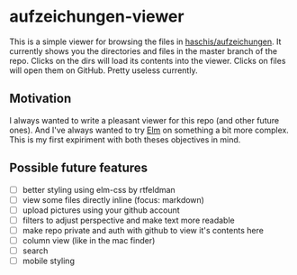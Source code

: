 # aufzeichungen-viewer

This is a simple viewer for browsing the files in [haschis/aufzeichungen](https://github.com/haschis/aufzeichungen). It currently shows you the directories and files in the master branch of the repo. Clicks on the dirs will load its contents into the viewer. Clicks on files will open them on GitHub. Pretty useless currently.

## Motivation
I always wanted to write a pleasant viewer for this repo (and other future ones). And I've always wanted to try [Elm](https://elm-lang.org) on something a bit more complex. This is my first expiriment with both theses objectives in mind.

## Possible future features
- [ ] better styling using elm-css by rtfeldman
- [ ] view some files directly inline (focus: markdown)
- [ ] upload pictures using your github account
- [ ] filters to adjust perspective and make text more readable
- [ ] make repo private and auth with github to view it's contents here
- [ ] column view (like in the mac finder)
- [ ] search
- [ ] mobile styling
